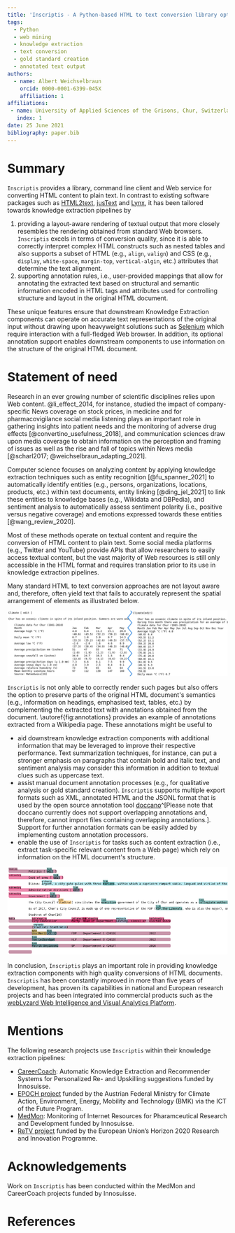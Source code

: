 ```yaml
---
title: 'Inscriptis - A Python-based HTML to text conversion library optimized for knowledge extraction from the Web'
tags:
  - Python
  - web mining
  - knowledge extraction
  - text conversion
  - gold standard creation
  - annotated text output
authors:
  - name: Albert Weichselbraun
    orcid: 0000-0001-6399-045X
    affiliation: 1
affiliations:
 - name: University of Applied Sciences of the Grisons, Chur, Switzerland
   index: 1
date: 25 June 2021
bibliography: paper.bib
--- 
```


# Summary

``Inscriptis`` provides a library, command line client and Web service for converting HTML content to plain text. In contrast to existing software packages such as [HTML2text](https://github.com/Alir3z4/html2text/), [jusText](https://github.com/miso-belica/jusText/) and [Lynx](https://lynx.invisible-island.net/), it has been tailored towards knowledge extraction pipelines by 

1. providing a layout-aware rendering of textual output that more closely resembles the rendering obtained from standard Web browsers. ``Inscriptis`` excels in terms of conversion quality, since it is able to correctly interpret complex HTML constructs such as nested tables and also supports a subset of HTML (e.g., `align`, `valign`) and CSS (e.g., `display`, `white-space`, `margin-top`, `vertical-algin`, etc.) attributes that determine the text alignment.
 2. supporting annotation rules, i.e., user-provided mappings that allow for annotating the extracted text based on structural and semantic information encoded in HTML tags and attributes used for controlling structure and layout in the original HTML document. 

These unique features ensure that downstream Knowledge Extraction components can operate on accurate text representations of the original input without drawing upon heavyweight solutions such as [Selenium](https://www.selenium.dev/) which require interaction with a full-fledged Web browser. In addition, its optional annotation support enables downstream components to use information on the structure of the original HTML document.


# Statement of need

Research in an ever growing number of scientific disciplines relies upon Web content. @li_effect_2014, for instance, studied the impact of company-specific News coverage on stock prices, in medicine and for pharmacovigilance social media listening plays an important role in gathering insights into patient needs and the monitoring of adverse drug effects [@convertino_usefulness_2018], and communication sciences draw upon media coverage to obtain information on the perception and framing of issues as well as the rise and fall of topics within News media [@scharl2017; @weichselbraun_adapting_2021].

Computer science focuses on analyzing content by applying knowledge extraction techniques such as entity recognition [@fu_spanner_2021] to automatically identify entities (e.g., persons, organizations, locations, products, etc.) within text documents, entity linking [@ding_jel_2021] to link these entities to knowledge bases (e.g., Wikidata and DBPedia), and sentiment analysis to automatically assess sentiment polarity (i.e., positive versus negative coverage) and emotions expressed towards these entities [@wang_review_2020].

Most of these methods operate on textual content and require the conversion of HTML content to plain text. Some social media platforms (e.g., Twitter and YouTube) provide APIs that allow researchers to easily access textual content, but the vast majority of Web resources is still only accessible in the HTML format and requires translation prior to its use in knowledge extraction pipelines.

Many standard HTML to text conversion approaches are not layout aware and, therefore, often yield text that fails to accurately represent the spatial arrangement of elements as illustrated below.

![Text representation of a table from DBpedia computed by ``Inscriptis`` (left) and lynx (right) with the options `-nolist -width=500`. Lynx fails to correctly interpret the cascaded table and, therefore, does not properly align the temperature values.](images/inscriptis-vs-lynx.png)

``Inscriptis`` is not only able to correctly render such pages but also offers the option to preserve parts of the original HTML document's semantics (e.g., information on headings, emphasised text, tables, etc.) by complementing the extracted text with annotations obtained from the document. \autoref{fig:annotations} provides an example of annotations extracted from a Wikipedia page. These annotations might be useful to

- aid downstream knowledge extraction components with additional information that may be leveraged to improve their respective performance. Text summarization techniques, for instance, can put a stronger emphasis on paragraphs that contain bold and italic text, and sentiment analysis may consider this information in addition to textual clues such as uppercase text.
- assist manual document annotation processes (e.g., for qualitative analysis or gold standard creation). ``Inscripti``s supports multiple export formats such as XML, annotated HTML and the JSONL format that is used by the open source annotation tool [doccano](https://github.com/doccano/doccano)^[Please note that doccano currently does not support overlapping annotations and, therefore, cannot import files containing overlapping annotations.]. Support for further annotation formats can be easily added by implementing custom annotation processors.
- enable the use of ``Inscriptis``  for tasks such as content extraction (i.e., extract task-specific relevant content from a Web page) which rely on information on the HTML document's structure.

![Snippet of the annotations extracted from the DBpedia entry for Chur which has been exported using the HTML annotation processor.\label{fig:annotations}](images/annotations.png)

In conclusion, ``Inscriptis`` plays an important role in providing knowledge extraction components with high quality conversions of HTML documents. ``Inscriptis`` has been constantly improved in more than five years of development, has proven its capabilities in national and European research projects and has been integrated into commercial products such as the [webLyzard Web Intelligence and Visual Analytics Platform](https://www.weblyzard.com/visual-analytics-dashboard/).



# Mentions

The following research projects use ``Inscriptis`` within their knowledge extraction pipelines:

- [CareerCoach](https://www.fhgr.ch/CareerCoach): Automatic Knowledge Extraction and Recommender Systems for Personalized Re- and Upskilling suggestions funded by Innosuisse.
- [EPOCH project](https://www.epoch-project.eu) funded by the Austrian Federal Ministry for Climate Action, Environment, Energy, Mobility and Technology (BMK) via the ICT of the Future Program.
- [MedMon](https://www.fhgr.ch/medmon): Monitoring of Internet Resources for Pharamceutical Research and Development funded by Innosuisse.
- [ReTV project](https://www.retv-project.eu) funded by the European Union’s Horizon 2020 Research and Innovation Programme.


# Acknowledgements

Work on ``Inscriptis`` has been conducted within the MedMon and CareerCoach projects funded by Innosuisse.


# References

